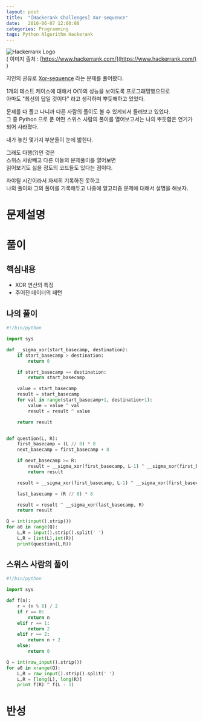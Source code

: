 ```yaml
---
layout: post
title:  "[Hackerank Challenges] Xor-sequence"
date:   2016-06-07 12:00:00
categories: Programming
tags: Python Algorithm Hackerank
---
```


![Hackerrank Logo](https://d3keuzeb2crhkn.cloudfront.net/hackerrank/assets/brand/wordmark_for_work_sm-9a35b2885d5592f8878bcefc673f1221.png)  
( 이미지 출처 : [https://www.hackerrank.com/](https://www.hackerrank.com/) )  

지인의 권유로 [Xor-sequence](https://www.hackerrank.com/challenges/xor-se) 라는 문제를 풀어봤다.  

1개의 테스트 케이스에 대해서 O(1)의 성능을 보이도록 프로그래밍했으므로  
아마도 "최선의 답일 것이다" 라고 생각하며 뿌듯해하고 있었다.  

문제를 다 풀고 나니까 다른 사람의 풀이도 볼 수 있게되서 둘러보고 있었다.  
그 중 Python 으로 푼 어떤 스위스 사람의 풀이를 열어보고서는 나의 뿌듯함은 연기가 되어 사라졌다.  

<!--more-->

내가 놓친 몇가지 부분들이 눈에 밟힌다.  

그래도 다행(?)인 것은  
스위스 사람빼고 다른 이들의 문제풀이를 열어보면  
읽어보기도 싫을 정도의 코드들도 있다는 점이다.  


자야될 시간이라서 자세히 기록하진 못하고  
나의 풀이와 그의 풀이를 기록해두고 나중에 알고리즘 문제에 대해서 설명을 해보자.  

# 문제설명

# 풀이 

## 핵심내용
  * XOR 연산의 특징
  * 주어진 데이터의 패턴

## 나의 풀이

~~~python
#!/bin/python

import sys

def __sigma_xor(start_basecamp, destination):
    if start_basecamp > destination:
        return 0

    if start_basecamp == destination:
        return start_basecamp

    value = start_basecamp
    result = start_basecamp
    for val in range(start_basecamp+1, destination+1):
        value = value ^ val
        result = result ^ value

    return result


def question(L, R):
    first_basecamp = (L // 8) * 8
    next_basecamp = first_basecamp + 8

    if next_basecamp >= R:
        result = __sigma_xor(first_basecamp, L-1) ^ __sigma_xor(first_basecamp, R)
        return result

    result = __sigma_xor(first_basecamp, L-1) ^ __sigma_xor(first_basecamp, next_basecamp-1)

    last_basecamp = (R // 8) * 8

    result = result ^ __sigma_xor(last_basecamp, R)
    return result

Q = int(input().strip())
for a0 in range(Q):
    L,R = input().strip().split(' ')
    L,R = [int(L),int(R)]
    print(question(L,R))
~~~


## 스위스 사람의 풀이 

~~~python
#!/bin/python

import sys

def f(n):
    r = (n % 8) / 2
    if r == 0:
        return n
    elif r == 1:
        return 2
    elif r == 2:
        return n + 2
    else:
        return 0

Q = int(raw_input().strip())
for a0 in xrange(Q):
    L,R = raw_input().strip().split(' ')
    L,R = [long(L), long(R)]
    print f(R) ^ f(L - 1)
~~~


# 반성 
